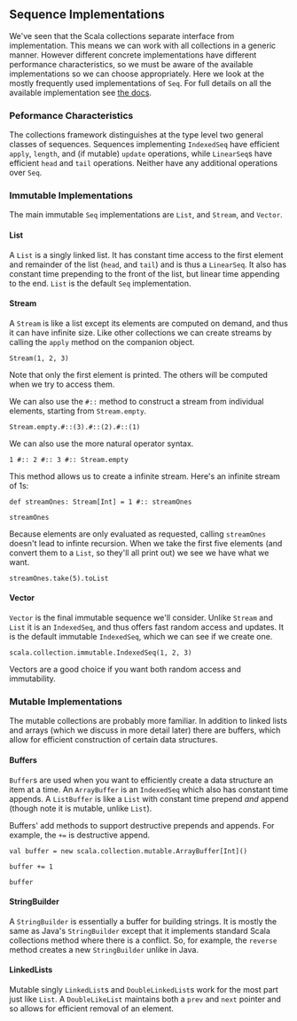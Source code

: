 ## Sequence Implementations

We've seen that the Scala collections separate interface from implementation. This means we can work with all collections in a generic manner. However different concrete implementations have different performance characteristics, so we must be aware of the available implementations so we can choose appropriately. Here we look at the mostly frequently used implementations of `Seq`. For full details on all the available implementation see [the docs](http://docs.scala-lang.org/overviews/collections/introduction.html).

### Peformance Characteristics

The collections framework distinguishes at the type level two general classes of sequences. Sequences implementing `IndexedSeq` have efficient `apply`, `length`, and (if mutable) `update` operations, while `LinearSeq`s have efficient `head` and `tail` operations. Neither have any additional operations over `Seq`.

### Immutable Implementations

The main immutable `Seq` implementations are `List`, and `Stream`, and `Vector`.

#### List

A `List` is a singly linked list. It has constant time access to the first element and remainder of the list (`head`, and `tail`) and is thus a `LinearSeq`. It also has constant time prepending to the front of the list, but linear time appending to the end. `List` is the default `Seq` implementation.

#### Stream

A `Stream` is like a list except its elements are computed on demand, and thus it can have infinite size. Like other collections we can create streams by calling the `apply` method on the companion object.

```tut:book
Stream(1, 2, 3)
```

Note that only the first element is printed. The others will be computed when we try to access them.

We can also use the `#::` method to construct a stream from individual elements, starting from `Stream.empty`.

```tut:book
Stream.empty.#::(3).#::(2).#::(1)
```

We can also use the more natural operator syntax.

```tut:book
1 #:: 2 #:: 3 #:: Stream.empty
```

This method allows us to create a infinite stream. Here's an infinite stream of 1s:

```tut:book:silent
def streamOnes: Stream[Int] = 1 #:: streamOnes
```

```tut:book
streamOnes
```

Because elements are only evaluated as requested, calling `streamOnes` doesn't lead to infinte recursion. When we take the first five elements (and convert them to a `List`, so they'll all print out) we see we have what we want.

```tut:book
streamOnes.take(5).toList
```

#### Vector

`Vector` is the final immutable sequence we'll consider. Unlike `Stream` and `List` it is an `IndexedSeq`, and thus offers fast random access and updates. It is the default immutable `IndexedSeq`, which we can see if we create one.

```tut:book
scala.collection.immutable.IndexedSeq(1, 2, 3)
```

Vectors are a good choice if you want both random access and immutability.


### Mutable Implementations

The mutable collections are probably more familiar. In addition to linked lists and arrays (which we discuss in more detail later) there are buffers, which allow for efficient construction of certain data structures.

#### Buffers

`Buffer`s are used when you want to efficiently create a data structure an item at a time. An `ArrayBuffer` is an `IndexedSeq` which also has constant time appends. A `ListBuffer` is like a `List` with constant time prepend *and* append (though note it is mutable, unlike `List`).

Buffers' add methods to support destructive prepends and appends. For example, the `+=` is destructive append.

```tut:book
val buffer = new scala.collection.mutable.ArrayBuffer[Int]()

buffer += 1

buffer
```


#### StringBuilder

A `StringBuilder` is essentially a buffer for building strings. It is mostly the same as Java's `StringBuilder` except that it implements standard Scala collections method where there is a conflict. So, for example, the `reverse` method creates a new `StringBuilder` unlike in Java.

#### LinkedLists

Mutable singly `LinkedList`s and `DoubleLinkedList`s work for the most part just like `List`. A `DoubleLikeList` maintains both a `prev` and `next` pointer and so allows for efficient removal of an element.

